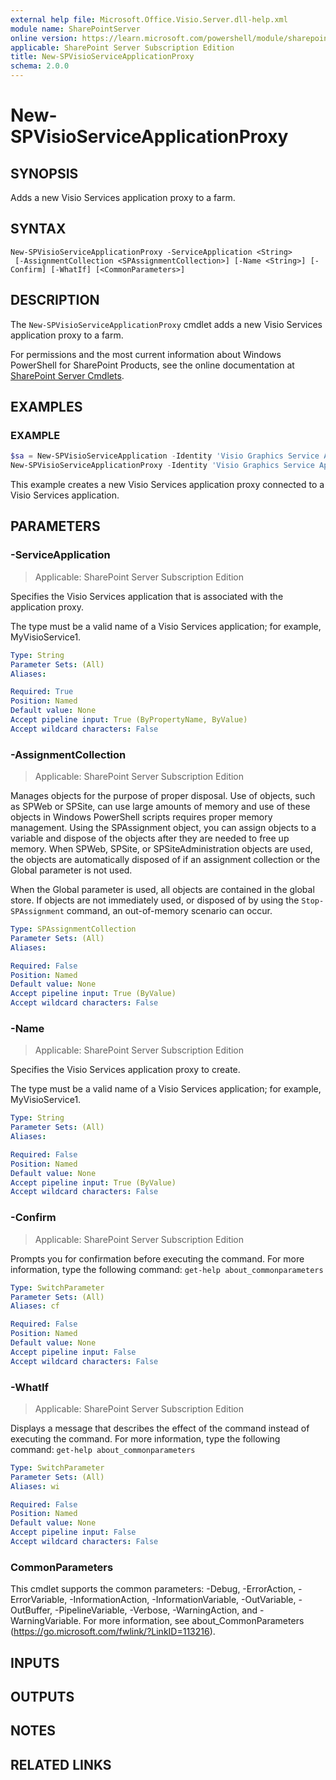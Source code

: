 ```yaml
---
external help file: Microsoft.Office.Visio.Server.dll-help.xml
module name: SharePointServer
online version: https://learn.microsoft.com/powershell/module/sharepoint-server/new-spvisioserviceapplicationproxy
applicable: SharePoint Server Subscription Edition
title: New-SPVisioServiceApplicationProxy
schema: 2.0.0
---
```


# New-SPVisioServiceApplicationProxy

## SYNOPSIS
Adds a new Visio Services application proxy to a farm.

## SYNTAX

```
New-SPVisioServiceApplicationProxy -ServiceApplication <String>
 [-AssignmentCollection <SPAssignmentCollection>] [-Name <String>] [-Confirm] [-WhatIf] [<CommonParameters>]
```

## DESCRIPTION
The `New-SPVisioServiceApplicationProxy` cmdlet adds a new Visio Services application proxy to a farm.

For permissions and the most current information about Windows PowerShell for SharePoint Products, see the online documentation at [SharePoint Server Cmdlets](https://learn.microsoft.com/powershell/sharepoint/sharepoint-server/sharepoint-server-cmdlets).

## EXAMPLES

### EXAMPLE
```powershell
$sa = New-SPVisioServiceApplication -Identity 'Visio Graphics Service Application' -ApplicationPool 'SharePoint Web Services Default'
New-SPVisioServiceApplicationProxy -Identity 'Visio Graphics Service Application Proxy' -ServiceApplication $sa
```

This example creates a new Visio Services application proxy connected to a Visio Services application.

## PARAMETERS

### -ServiceApplication

> Applicable: SharePoint Server Subscription Edition

Specifies the Visio Services application that is associated with the application proxy.

The type must be a valid name of a Visio Services application; for example, MyVisioService1.

```yaml
Type: String
Parameter Sets: (All)
Aliases:

Required: True
Position: Named
Default value: None
Accept pipeline input: True (ByPropertyName, ByValue)
Accept wildcard characters: False
```

### -AssignmentCollection

> Applicable: SharePoint Server Subscription Edition

Manages objects for the purpose of proper disposal.
Use of objects, such as SPWeb or SPSite, can use large amounts of memory and use of these objects in Windows PowerShell scripts requires proper memory management.
Using the SPAssignment object, you can assign objects to a variable and dispose of the objects after they are needed to free up memory.
When SPWeb, SPSite, or SPSiteAdministration objects are used, the objects are automatically disposed of if an assignment collection or the Global parameter is not used.

When the Global parameter is used, all objects are contained in the global store.
If objects are not immediately used, or disposed of by using the `Stop-SPAssignment` command, an out-of-memory scenario can occur.

```yaml
Type: SPAssignmentCollection
Parameter Sets: (All)
Aliases:

Required: False
Position: Named
Default value: None
Accept pipeline input: True (ByValue)
Accept wildcard characters: False
```

### -Name

> Applicable: SharePoint Server Subscription Edition

Specifies the Visio Services application proxy to create.

The type must be a valid name of a Visio Services application; for example, MyVisioService1.

```yaml
Type: String
Parameter Sets: (All)
Aliases:

Required: False
Position: Named
Default value: None
Accept pipeline input: True (ByValue)
Accept wildcard characters: False
```

### -Confirm

> Applicable: SharePoint Server Subscription Edition

Prompts you for confirmation before executing the command.
For more information, type the following command: `get-help about_commonparameters`

```yaml
Type: SwitchParameter
Parameter Sets: (All)
Aliases: cf

Required: False
Position: Named
Default value: None
Accept pipeline input: False
Accept wildcard characters: False
```

### -WhatIf

> Applicable: SharePoint Server Subscription Edition

Displays a message that describes the effect of the command instead of executing the command.
For more information, type the following command: `get-help about_commonparameters`

```yaml
Type: SwitchParameter
Parameter Sets: (All)
Aliases: wi

Required: False
Position: Named
Default value: None
Accept pipeline input: False
Accept wildcard characters: False
```

### CommonParameters
This cmdlet supports the common parameters: -Debug, -ErrorAction, -ErrorVariable, -InformationAction, -InformationVariable, -OutVariable, -OutBuffer, -PipelineVariable, -Verbose, -WarningAction, and -WarningVariable. For more information, see about_CommonParameters (https://go.microsoft.com/fwlink/?LinkID=113216).

## INPUTS

## OUTPUTS

## NOTES

## RELATED LINKS
